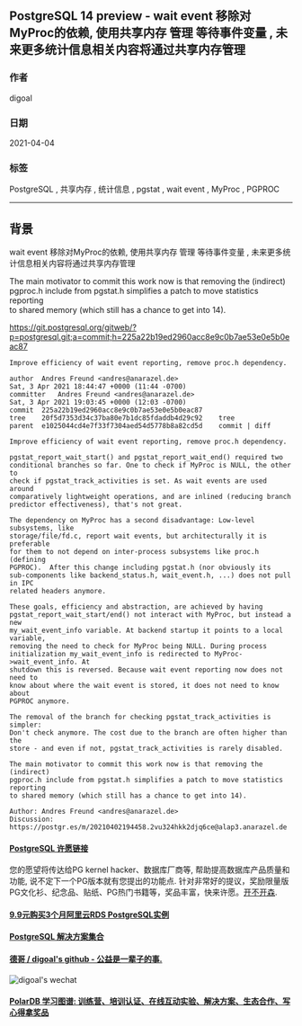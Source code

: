 ## PostgreSQL 14 preview - wait event 移除对MyProc的依赖, 使用共享内存 管理 等待事件变量 , 未来更多统计信息相关内容将通过共享内存管理     
    
### 作者    
digoal    
    
### 日期    
2021-04-04    
    
### 标签    
PostgreSQL , 共享内存 , 统计信息 , pgstat , wait event , MyProc , PGPROC        
    
----    
    
## 背景    
wait event 移除对MyProc的依赖, 使用共享内存 管理 等待事件变量 , 未来更多统计信息相关内容将通过共享内存管理     
  
The main motivator to commit this work now is that removing the (indirect)  
pgproc.h include from pgstat.h simplifies a patch to move statistics reporting  
to shared memory (which still has a chance to get into 14).  
  
https://git.postgresql.org/gitweb/?p=postgresql.git;a=commit;h=225a22b19ed2960acc8e9c0b7ae53e0e5b0eac87  
  
  
```  
Improve efficiency of wait event reporting, remove proc.h dependency.  
  
author	Andres Freund <andres@anarazel.de>	  
Sat, 3 Apr 2021 18:44:47 +0000 (11:44 -0700)  
committer	Andres Freund <andres@anarazel.de>	  
Sat, 3 Apr 2021 19:03:45 +0000 (12:03 -0700)  
commit	225a22b19ed2960acc8e9c0b7ae53e0e5b0eac87  
tree	20f5d7353d34c37ba80e7b1dc85fdaddb4d29c92	tree  
parent	e1025044cd4e7f33f7304aed54d5778b8a82cd5d	commit | diff  
  
Improve efficiency of wait event reporting, remove proc.h dependency.  
  
pgstat_report_wait_start() and pgstat_report_wait_end() required two  
conditional branches so far. One to check if MyProc is NULL, the other to  
check if pgstat_track_activities is set. As wait events are used around  
comparatively lightweight operations, and are inlined (reducing branch  
predictor effectiveness), that's not great.  
  
The dependency on MyProc has a second disadvantage: Low-level subsystems, like  
storage/file/fd.c, report wait events, but architecturally it is preferable  
for them to not depend on inter-process subsystems like proc.h (defining  
PGPROC).  After this change including pgstat.h (nor obviously its  
sub-components like backend_status.h, wait_event.h, ...) does not pull in IPC  
related headers anymore.  
  
These goals, efficiency and abstraction, are achieved by having  
pgstat_report_wait_start/end() not interact with MyProc, but instead a new  
my_wait_event_info variable. At backend startup it points to a local variable,  
removing the need to check for MyProc being NULL. During process  
initialization my_wait_event_info is redirected to MyProc->wait_event_info. At  
shutdown this is reversed. Because wait event reporting now does not need to  
know about where the wait event is stored, it does not need to know about  
PGPROC anymore.  
  
The removal of the branch for checking pgstat_track_activities is simpler:  
Don't check anymore. The cost due to the branch are often higher than the  
store - and even if not, pgstat_track_activities is rarely disabled.  
  
The main motivator to commit this work now is that removing the (indirect)  
pgproc.h include from pgstat.h simplifies a patch to move statistics reporting  
to shared memory (which still has a chance to get into 14).  
  
Author: Andres Freund <andres@anarazel.de>  
Discussion: https://postgr.es/m/20210402194458.2vu324hkk2djq6ce@alap3.anarazel.de  
```  
  
  
#### [PostgreSQL 许愿链接](https://github.com/digoal/blog/issues/76 "269ac3d1c492e938c0191101c7238216")
您的愿望将传达给PG kernel hacker、数据库厂商等, 帮助提高数据库产品质量和功能, 说不定下一个PG版本就有您提出的功能点. 针对非常好的提议，奖励限量版PG文化衫、纪念品、贴纸、PG热门书籍等，奖品丰富，快来许愿。[开不开森](https://github.com/digoal/blog/issues/76 "269ac3d1c492e938c0191101c7238216").  
  
  
#### [9.9元购买3个月阿里云RDS PostgreSQL实例](https://www.aliyun.com/database/postgresqlactivity "57258f76c37864c6e6d23383d05714ea")
  
  
#### [PostgreSQL 解决方案集合](https://yq.aliyun.com/topic/118 "40cff096e9ed7122c512b35d8561d9c8")
  
  
#### [德哥 / digoal's github - 公益是一辈子的事.](https://github.com/digoal/blog/blob/master/README.md "22709685feb7cab07d30f30387f0a9ae")
  
  
![digoal's wechat](../pic/digoal_weixin.jpg "f7ad92eeba24523fd47a6e1a0e691b59")
  
  
#### [PolarDB 学习图谱: 训练营、培训认证、在线互动实验、解决方案、生态合作、写心得拿奖品](https://www.aliyun.com/database/openpolardb/activity "8642f60e04ed0c814bf9cb9677976bd4")
  
